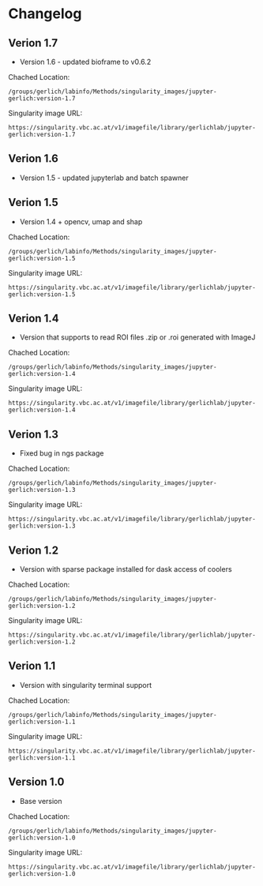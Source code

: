# Changelog

## Verion 1.7
- Version 1.6 - updated bioframe to v0.6.2

Chached Location:

 `/groups/gerlich/labinfo/Methods/singularity_images/jupyter-gerlich:version-1.7`

Singularity image URL:

`https://singularity.vbc.ac.at/v1/imagefile/library/gerlichlab/jupyter-gerlich:version-1.7`

## Verion 1.6
- Version 1.5 - updated jupyterlab and batch spawner

## Verion 1.5
- Version 1.4 + opencv, umap and shap

Chached Location:

 `/groups/gerlich/labinfo/Methods/singularity_images/jupyter-gerlich:version-1.5`

Singularity image URL:

`https://singularity.vbc.ac.at/v1/imagefile/library/gerlichlab/jupyter-gerlich:version-1.5`

## Verion 1.4
- Version that supports to read ROI files .zip or .roi generated with ImageJ

Chached Location:

 `/groups/gerlich/labinfo/Methods/singularity_images/jupyter-gerlich:version-1.4`

Singularity image URL:

`https://singularity.vbc.ac.at/v1/imagefile/library/gerlichlab/jupyter-gerlich:version-1.4`

## Verion 1.3

- Fixed bug in ngs package

Chached Location:

 `/groups/gerlich/labinfo/Methods/singularity_images/jupyter-gerlich:version-1.3`

Singularity image URL:

`https://singularity.vbc.ac.at/v1/imagefile/library/gerlichlab/jupyter-gerlich:version-1.3`

## Verion 1.2

- Version with sparse package installed for dask access of coolers

Chached Location:

 `/groups/gerlich/labinfo/Methods/singularity_images/jupyter-gerlich:version-1.2`

Singularity image URL:

`https://singularity.vbc.ac.at/v1/imagefile/library/gerlichlab/jupyter-gerlich:version-1.2`

## Verion 1.1

- Version with singularity terminal support

Chached Location:

 `/groups/gerlich/labinfo/Methods/singularity_images/jupyter-gerlich:version-1.1`

Singularity image URL:

`https://singularity.vbc.ac.at/v1/imagefile/library/gerlichlab/jupyter-gerlich:version-1.1`

## Version 1.0
- Base version

Chached Location:

 `/groups/gerlich/labinfo/Methods/singularity_images/jupyter-gerlich:version-1.0`

Singularity image URL:

 `https://singularity.vbc.ac.at/v1/imagefile/library/gerlichlab/jupyter-gerlich:version-1.0`

